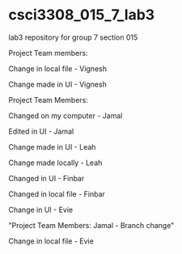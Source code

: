 # csci3308_015_7_lab3

lab3 repository for group 7 section 015

Project Team members:

Change in local file - Vignesh

Change made in UI - Vignesh


Project Team Members:

Changed on my computer - Jamal

Edited in UI - Jamal

Change made in UI - Leah

Change made locally - Leah

Changed in UI - Finbar

Changed in local file - Finbar


Change in UI - Evie


"Project Team Members: Jamal - Branch change"

Change in local file - Evie

